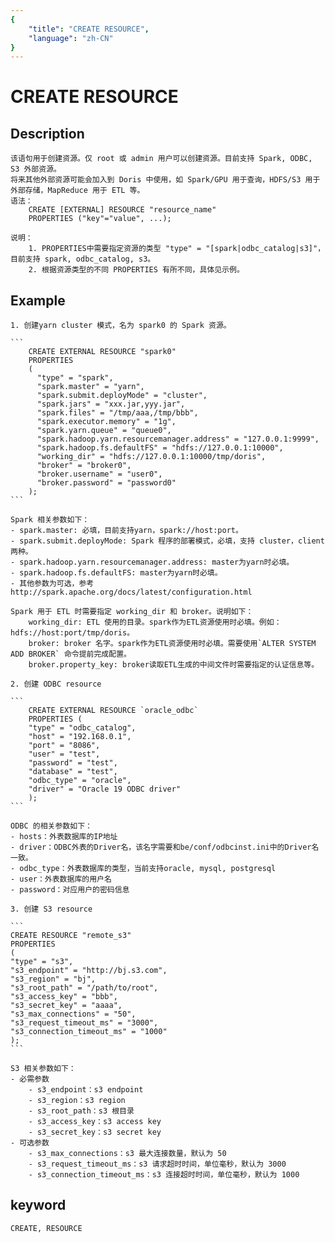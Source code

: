 ```yaml
---
{
    "title": "CREATE RESOURCE",
    "language": "zh-CN"
}
---
```


<!-- 
Licensed to the Apache Software Foundation (ASF) under one
or more contributor license agreements.  See the NOTICE file
distributed with this work for additional information
regarding copyright ownership.  The ASF licenses this file
to you under the Apache License, Version 2.0 (the
"License"); you may not use this file except in compliance
with the License.  You may obtain a copy of the License at

  http://www.apache.org/licenses/LICENSE-2.0

Unless required by applicable law or agreed to in writing,
software distributed under the License is distributed on an
"AS IS" BASIS, WITHOUT WARRANTIES OR CONDITIONS OF ANY
KIND, either express or implied.  See the License for the
specific language governing permissions and limitations
under the License.
-->

# CREATE RESOURCE

## Description
    
    该语句用于创建资源。仅 root 或 admin 用户可以创建资源。目前支持 Spark, ODBC, S3 外部资源。
    将来其他外部资源可能会加入到 Doris 中使用，如 Spark/GPU 用于查询，HDFS/S3 用于外部存储，MapReduce 用于 ETL 等。
    语法：
        CREATE [EXTERNAL] RESOURCE "resource_name"
        PROPERTIES ("key"="value", ...);
            
    说明：
        1. PROPERTIES中需要指定资源的类型 "type" = "[spark|odbc_catalog|s3]"，目前支持 spark, odbc_catalog, s3。
        2. 根据资源类型的不同 PROPERTIES 有所不同，具体见示例。

## Example

    1. 创建yarn cluster 模式，名为 spark0 的 Spark 资源。

    ```        
        CREATE EXTERNAL RESOURCE "spark0"
        PROPERTIES
        (
          "type" = "spark",
          "spark.master" = "yarn",
          "spark.submit.deployMode" = "cluster",
          "spark.jars" = "xxx.jar,yyy.jar",
          "spark.files" = "/tmp/aaa,/tmp/bbb",
          "spark.executor.memory" = "1g",
          "spark.yarn.queue" = "queue0",
          "spark.hadoop.yarn.resourcemanager.address" = "127.0.0.1:9999",
          "spark.hadoop.fs.defaultFS" = "hdfs://127.0.0.1:10000",
          "working_dir" = "hdfs://127.0.0.1:10000/tmp/doris",
          "broker" = "broker0",
          "broker.username" = "user0",
          "broker.password" = "password0"
        );
    ```
                                                                                                                                                                                                              
    Spark 相关参数如下：                                                              
    - spark.master: 必填，目前支持yarn，spark://host:port。                         
    - spark.submit.deployMode: Spark 程序的部署模式，必填，支持 cluster，client 两种。
    - spark.hadoop.yarn.resourcemanager.address: master为yarn时必填。               
    - spark.hadoop.fs.defaultFS: master为yarn时必填。                               
    - 其他参数为可选，参考http://spark.apache.org/docs/latest/configuration.html 
    
    Spark 用于 ETL 时需要指定 working_dir 和 broker。说明如下：
        working_dir: ETL 使用的目录。spark作为ETL资源使用时必填。例如：hdfs://host:port/tmp/doris。
        broker: broker 名字。spark作为ETL资源使用时必填。需要使用`ALTER SYSTEM ADD BROKER` 命令提前完成配置。
        broker.property_key: broker读取ETL生成的中间文件时需要指定的认证信息等。

    2. 创建 ODBC resource

    ```
        CREATE EXTERNAL RESOURCE `oracle_odbc`
        PROPERTIES (
        "type" = "odbc_catalog",
        "host" = "192.168.0.1",
        "port" = "8086",
        "user" = "test",
        "password" = "test",
        "database" = "test",
        "odbc_type" = "oracle",
        "driver" = "Oracle 19 ODBC driver"
        );
    ```

    ODBC 的相关参数如下：
    - hosts：外表数据库的IP地址
    - driver：ODBC外表的Driver名，该名字需要和be/conf/odbcinst.ini中的Driver名一致。
    - odbc_type：外表数据库的类型，当前支持oracle, mysql, postgresql
    - user：外表数据库的用户名
    - password：对应用户的密码信息

    3. 创建 S3 resource 
    
    ```
    CREATE RESOURCE "remote_s3"
    PROPERTIES
    (
    "type" = "s3",
    "s3_endpoint" = "http://bj.s3.com",
    "s3_region" = "bj",
    "s3_root_path" = "/path/to/root",
    "s3_access_key" = "bbb",
    "s3_secret_key" = "aaaa",
    "s3_max_connections" = "50",
    "s3_request_timeout_ms" = "3000",
    "s3_connection_timeout_ms" = "1000"
    );
    ```

    S3 相关参数如下：
    - 必需参数
        - s3_endpoint：s3 endpoint
        - s3_region：s3 region
        - s3_root_path：s3 根目录
        - s3_access_key：s3 access key
        - s3_secret_key：s3 secret key
    - 可选参数
        - s3_max_connections：s3 最大连接数量，默认为 50
        - s3_request_timeout_ms：s3 请求超时时间，单位毫秒，默认为 3000
        - s3_connection_timeout_ms：s3 连接超时时间，单位毫秒，默认为 1000

## keyword

    CREATE, RESOURCE
